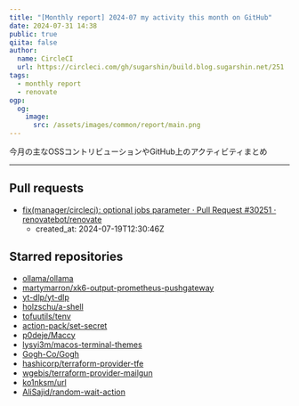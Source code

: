 ```yaml
---
title: "[Monthly report] 2024-07 my activity this month on GitHub"
date: 2024-07-31 14:38
public: true
qiita: false
author:
  name: CircleCI
  url: https://circleci.com/gh/sugarshin/build.blog.sugarshin.net/251
tags:
  - monthly report
  - renovate
ogp:
  og:
    image:
      src: /assets/images/common/report/main.png
---
```


今月の主なOSSコントリビューションやGitHub上のアクティビティまとめ

***

## Pull requests

- [fix(manager/circleci): optional jobs parameter · Pull Request #30251 · renovatebot/renovate](https://github.com/renovatebot/renovate/pull/30251)
  - created_at: 2024-07-19T12:30:46Z

## Starred repositories

- [ollama/ollama](https://github.com/ollama/ollama)
- [martymarron/xk6-output-prometheus-pushgateway](https://github.com/martymarron/xk6-output-prometheus-pushgateway)
- [yt-dlp/yt-dlp](https://github.com/yt-dlp/yt-dlp)
- [holzschu/a-shell](https://github.com/holzschu/a-shell)
- [tofuutils/tenv](https://github.com/tofuutils/tenv)
- [action-pack/set-secret](https://github.com/action-pack/set-secret)
- [p0deje/Maccy](https://github.com/p0deje/Maccy)
- [lysyi3m/macos-terminal-themes](https://github.com/lysyi3m/macos-terminal-themes)
- [Gogh-Co/Gogh](https://github.com/Gogh-Co/Gogh)
- [hashicorp/terraform-provider-tfe](https://github.com/hashicorp/terraform-provider-tfe)
- [wgebis/terraform-provider-mailgun](https://github.com/wgebis/terraform-provider-mailgun)
- [ko1nksm/url](https://github.com/ko1nksm/url)
- [AliSajid/random-wait-action](https://github.com/AliSajid/random-wait-action)
